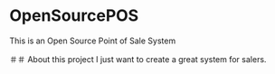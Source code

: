 # OpenSourcePOS
This is an Open Source Point of Sale System

＃＃ About this project
I just want to create a great system for salers.